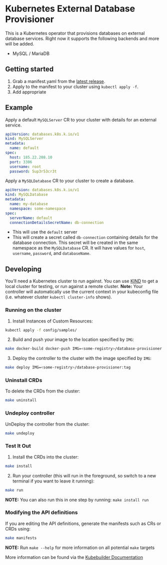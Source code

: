 # Kubernetes External Database Provisioner

This is a Kubernetes operator that provisions databases on external database services. Right now it supports the following backends and more will be added.

- MySQL / MariaDB

## Getting started

1. Grab a manifest.yaml from the [latest release](https://github.com/krystal/database-provisioner/releases).
2. Apply to the manifest to your cluster using `kubectl apply -f`.
3. Add appropriate

## Example

Apply a default `MySQLServer` CR to your cluster with details for an external service.

```yaml
apiVersion: databases.k8s.k.io/v1
kind: MySQLServer
metadata:
  name: default
spec:
  host: 185.22.208.10
  port: 3306
  username: root
  password: 5up3r53cr3t
```

Apply a `MySQLDatabase` CR to your cluster to create a database.

```yaml
apiVersion: databases.k8s.k.io/v1
kind: MySQLDatabase
metadata:
  name: my-database
  namespace: some-namespace
spec:
  serverName: default
  connectionDetailsSecretName: db-connection
```

- This will use the `default` server
- This will create a secret called `db-connection` containing details for the database connection. This secret will be created in the same namespace as the `MySQLDatabase` CR. It will have values for `host`, `username`, `password`, and `databaseName`.

## Developing

You’ll need a Kubernetes cluster to run against. You can use [KIND](https://sigs.k8s.io/kind) to get a local cluster for testing, or run against a remote cluster. **Note:** Your controller will automatically use the current context in your kubeconfig file (i.e. whatever cluster `kubectl cluster-info` shows).

### Running on the cluster

1. Install Instances of Custom Resources:

```sh
kubectl apply -f config/samples/
```

2. Build and push your image to the location specified by `IMG`:

```sh
make docker-build docker-push IMG=<some-registry>/database-provisioner:tag
```

3. Deploy the controller to the cluster with the image specified by `IMG`:

```sh
make deploy IMG=<some-registry>/database-provisioner:tag
```

### Uninstall CRDs

To delete the CRDs from the cluster:

```sh
make uninstall
```

### Undeploy controller

UnDeploy the controller from the cluster:

```sh
make undeploy
```

### Test It Out

1. Install the CRDs into the cluster:

```sh
make install
```

2. Run your controller (this will run in the foreground, so switch to a new terminal if you want to leave it running):

```sh
make run
```

**NOTE:** You can also run this in one step by running: `make install run`

### Modifying the API definitions

If you are editing the API definitions, generate the manifests such as CRs or CRDs using:

```sh
make manifests
```

**NOTE:** Run `make --help` for more information on all potential `make` targets

More information can be found via the [Kubebuilder Documentation](https://book.kubebuilder.io/introduction.html)
